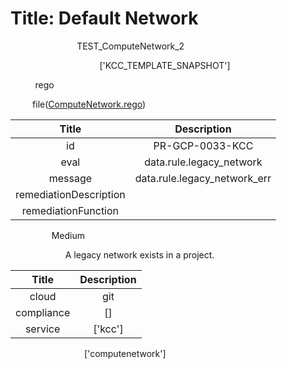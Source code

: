 



# Title: Default Network


***<font color="white">Master Test Id:</font>*** TEST_ComputeNetwork_2

***<font color="white">Master Snapshot Id:</font>*** ['KCC_TEMPLATE_SNAPSHOT']

***<font color="white">type:</font>*** rego

***<font color="white">rule:</font>*** file([ComputeNetwork.rego])  
  
  
  
  

|Title|Description|
| :---: | :---: |
|id|PR-GCP-0033-KCC|
|eval|data.rule.legacy_network|
|message|data.rule.legacy_network_err|
|remediationDescription||
|remediationFunction||


***<font color="white">Severity:</font>*** Medium

***<font color="white">Description:</font>*** A legacy network exists in a project.  
  
  

|Title|Description|
| :---: | :---: |
|cloud|git|
|compliance|[]|
|service|['kcc']|


***<font color="white">Resource Types:</font>*** ['computenetwork']


[ComputeNetwork.rego]: https://github.com/prancer-io/prancer-compliance-test/tree/master/google/kcc/ComputeNetwork.rego
